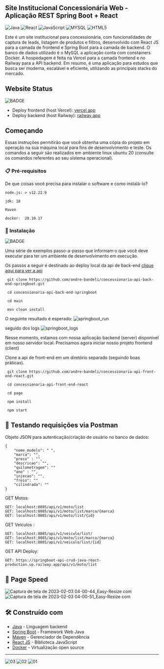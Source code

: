 ## Site Institucional Concessionária Web - Aplicação REST Spring Boot + React
![Java](https://img.shields.io/badge/java-%23ED8B00.svg?style=for-the-badge&logo=java&logoColor=white)
![React](https://img.shields.io/badge/react-%2320232a.svg?style=for-the-badge&logo=react&logoColor=%2361DAFB)
![JavaScript](https://img.shields.io/badge/JavaScript-F7DF1E?style=for-the-badge&logo=javascript&logoColor=black)
![MYSQL](https://img.shields.io/badge/MySQL-005C84?style=for-the-badge&logo=mysql&logoColor=white)
![HTML5](https://img.shields.io/badge/html5-%23E34F26.svg?style=for-the-badge&logo=html5&logoColor=white)

Este é um site institucional para concessionária, com funcionalidades de captura de leads, listagem de produtos e filtros, desenvolvido com React JS para a camada de frontend e Spring Boot para a camada de backend. O banco de dados utilizado é o MySQL a aplicação conta com constainers Docker. A hospedagem é feita na Vercel para a camada frontend e no Railway para a API backend. Em resumo, é uma aplicação para estudos que busca ser moderna, escalável e eficiente, utilizando as principais stacks do mercado.

## Website Status
![BADGE](https://img.shields.io/website-up-down-green-red/http/monip.org.svg)

- Deploy frontend (host Vercel): [vercel app](https://webstorecar.vercel.app/)
- Deploy backend (host Railway): [railway app](https://concessionaria-spring-boot-production.up.railway.app/)


## Começando

Essas instruções permitirão que você obtenha uma cópia do projeto em operação na sua máquina local para fins de desenvolvimento e teste.
Os comandos a seguir são realizados em ambiente linux ubuntu 20 (consulte os comandos referentes ao seu sistema operacional).

### 📋 Pré-requisitos

De que coisas você precisa para instalar o software e como instalá-lo?

```
node.js: > v12.22.9
```
```
jdk: 18
```
```
Maven
```
```
docker:  20.10.17
```

### 🔧 Instalação
![BADGE](https://img.shields.io/badge/Linux-FCC624?style=for-the-badge&logo=linux&logoColor=black)

Uma série de exemplos passo-a-passo que informam o que você deve executar para ter um ambiente de desenvolvimento em execução.

Os passos a seguir é destinado ao deploy local da api de back-end [clique aqui para ver a api](https://github.com/andre-bandeli/concessionaria-api-back-end-springboot/tree/main/main)
```
 git clone https://github.com/andre-bandeli/concessionaria-api-back-end-springboot.git
```
```
 cd concessionaria-api-back-end-springboot
```
```
 cd main
```
```
 mvn clean install
```

O seguinte resultado é esperado:
![springboot_run](https://user-images.githubusercontent.com/87938869/212789128-3b8f4a5f-73d0-4257-b435-0743ec2b0a39.png)

seguido dos logs
![springboot_logs](https://user-images.githubusercontent.com/87938869/212789258-d7ac1cb6-3907-4583-857c-f48479c605ee.png)

Nesse momento, estamos com nossa aplicação backend (server) disponivel em nosso servidor local. Precisamos agora iniciar nosso projeto frontend (client) 

Clone a api de front-end em um diretório separado (seguindo boas práticas). 

```
 git clone https://github.com/andre-bandeli/concessionaria-api-front-end-react.git
```
```
 cd concessionaria-api-front-end-react
```
```
 cd page
```
```
 npm install
```
```
 npm start
```

## 📌 Testando requisições via Postman

Objeto JSON para autenticação/criação de usuário no banco de dados:

    {
        "nome_modelo": " ",
        "marca": "",
        "preco" : "",
        "descricao": "",
        "quilometragem": ""
        "ano" : "",
        "injecao": "",
        "freio": ""
        "cilindrada": ""
    }

GET Motos:

    GET: localhost:8085/api/v1/moto/list
    GET: localhost:8085/api/v1/moto/list/marca/{marca}
    GET: localhost:8085/api/v1/moto/list/{id}

GET Veiculos :

    GET: localhost:8085/api/v1/veiculo/list/
    GET: localhost:8085/api/v1/moto/list/marca/{marca}
    GET: localhost:8085/api/v1/veiculo/list/{id}

GET API Deploy:

    GET: https://springboot-api-crud-java-react-production.up.railway.app/api/v1/moto/list



## 📛 Page Speed
![Captura de tela de 2023-02-03 04-00-44_Easy-Resize com](https://user-images.githubusercontent.com/87938869/216533939-a66d20db-bed1-4ae8-ba94-e29abd9021f2.jpg)
![Captura de tela de 2023-02-03 04-00-51_Easy-Resize com](https://user-images.githubusercontent.com/87938869/216533884-b80ca3ab-187b-4cb5-b843-7f39db4599ef.jpg)


## 🛠️ Construído com

* [Java](https://www.oracle.com/br/java/technologies/javase/jdk11-archive-downloads.html) - Linguagem backend
* [Spring Boot](https://spring.io/projects/spring-boot) - Framework Web Java
* [Maven](https://maven.apache.org/) - Gerenciador de Dependência
* [React JS](https://pt-br.reactjs.org/) - Biblioteca JavaScript
* [Docker](https://www.docker.com/) - Virtualização open source

---
![03](https://user-images.githubusercontent.com/87938869/228785095-3a4cf560-00fc-45a9-96f8-ff46579af646.jpg)
![02](https://user-images.githubusercontent.com/87938869/228785118-032736b7-dacc-41f4-bcef-1212e01c9696.jpg)
![01](https://user-images.githubusercontent.com/87938869/228785148-27a7da15-e35f-4b90-8712-6509efabc92b.jpg)


